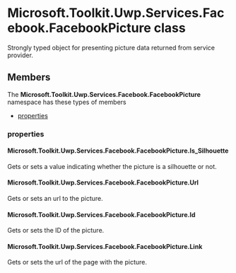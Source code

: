 
# Microsoft.Toolkit.Uwp.Services.Facebook.FacebookPicture class

Strongly typed object for presenting picture data returned from service provider.

## Members

The **Microsoft.Toolkit.Uwp.Services.Facebook.FacebookPicture** namespace has these types of members

* [properties](#properties)

### properties

#### Microsoft.Toolkit.Uwp.Services.Facebook.FacebookPicture.Is_Silhouette

Gets or sets a value indicating whether the picture is a silhouette or not.

#### Microsoft.Toolkit.Uwp.Services.Facebook.FacebookPicture.Url

Gets or sets an url to the picture.

#### Microsoft.Toolkit.Uwp.Services.Facebook.FacebookPicture.Id

Gets or sets the ID of the picture.

#### Microsoft.Toolkit.Uwp.Services.Facebook.FacebookPicture.Link

Gets or sets the url of the page with the picture.
